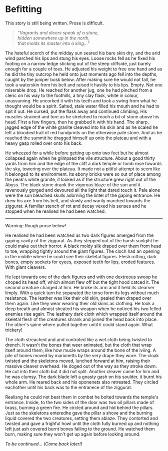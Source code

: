 # Befitting

<div class="tape">This story is still being written. Prose is difficult.</div>

> *"Vagrants and dicers speak of a stone,*  
> *hidden somewhere up in the north,*  
> *that molds its master into a king..."*

The hateful scorch of the midday sun seared his bare skin dry, and the arid wind parched his lips and stung his eyes. 
Loose rocks fell as he fixed his footing on a narrow ledge sticking out of the steep cliffside, just barely enough for a couple of toes.
He adjusted his weight to free one hand and as he did the tiny outcrop he held onto just moments ago fell into the depths, caught by the juniper bosk below. 
After making sure he would not fall, he took a waterskin from his belt and raised it hastily to his lips.
Empty. 
Not one miserable drop.
He reached for another jug, one he had pinched from a cleric on his way to the foothills, a tiny clay flask, white in colour, unassuming.
He uncorked it with his teeth and took a swing from what he thought would be a spirit. 
Salted, stale water filled his mouth and he had to spit it out.
He cursed, put the flask away and continued climbing.
His muscles strained and tore as he stretched to reach a bit of stone above his head.
First a few fingers, then he grabbed it with his hand.
The sharp, jagged edge of the white granite cleaved into his skin and as he scaled he left a bloodied trail of red handprints on the otherwise pale stone. 
And as he reached the summit he dragged himself up onto the plateau and with a heavy gasp rolled over onto his back. 

He wheezed for a while before getting up onto two feet but he almost collapsed again when he glimpsed the vile structure.
About a good thirty yards from him and the edge of the cliff a dark temple or tomb rose towards the sky, towering over the plateau.
It made not a pitiful attempt to seem like it belonged to its environment.
Its ebony bricks were so out of place among the peak's white granite, it looked as if the structure grew right out of the Abyss. 
The black stone drank the vigorous blaze of the sun and it ravenously gorged and devoured all the light that dared touch it.
Pale alone were the sun bleached skulls adorning the lintel of the gaping entrance.
He drew his axe from his belt, and slowly and warily marched towards the ziggurat.
A familiar stench of rot and decay vexed his senses and he stopped when he realised he had been watched.

------
<div class="tape">Warning: Rough prose below! </div>


He realised he had been watched as two dark figures amerged from the gaping cavity of the ziggurat.
As they stepped out of the harsh sunlgiht he could make out their horror.
A black moldy silk draped over them from head to toe, wrapping tightly around the giant figures.
The cloch had an opening in the middle where he could see their skeletal figures.
Flesh rotting, dark bones, empty sockets for eyees, exposed teeth for lips, eroded features.
With giant cleavers.

He lept towards one of the dark figures and with one dextreous swoop he choped its head off, which almost flew off but the tight hood catced it.
The second creature charged at him.
He broke its arm and it held its clearver limply.
With a quick turn he separated the torso form its legs without much resistance. 
The leather was like their old skin, pealed then draped over them again.
Like they wear wearing their old skins as clothing.
He took a deep breath and almost sheated his weapon when he noticed his two felled enemies rise again.
The leathery dark cloth which wrapped itself around the skeletal flesh of the creatures shrank and joined the head back into place.
The other's spine where pulled together until it could stand again.
What trickery!

The cloth streached and and controted like a wet cloth being twisted to drench.
It wasn't the bones that weer animated, but the cloth that wrap itself around them, like how mucle wraps around the bone of the lviing.
A pile of bones moved by marionetts by the very drape they wore.
The cloak twisted and the skeletons moved, lunched forward at him, raising their massive cleaver overhead.
He doged out of the way as they stroke down. 
He cut into their cloth but it did not split.
Another cleaver came for him and he was clumsy.
The dark blade left a gnasty gash on his soulder, it burnt his whole arm. 
He reared back and his oponenets also retreated.
They circled eachother until his back was to the entranece of the ziggurat.

Realisng he could not beat them in combat he bolted towards the temple's entrance.
Inside, to the two sides of the door was two oil pillars made of brass, burning a green fire.
He circled around and hid behind the pillars. 
Just as the skeletons enteredhe gave the pillar a shove and the burning liquid covered the two creatures, setting them ablaze.
They contorted and twisted and gave a frighful howl until the cloth fully burned up and nothing left just ash covered burnt bones falling to the ground.
He watched them burn, making sure they won't get up again before looking around.

*To be continued... (Come back later!)*

